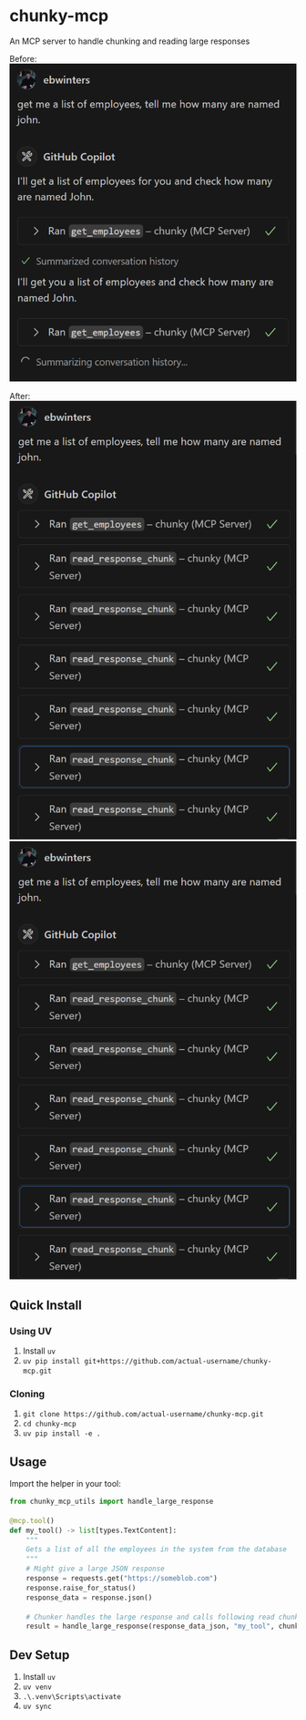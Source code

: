 # chunky-mcp
An MCP server to handle chunking and reading large responses

Before:
![before](images/before.png)

After:
![after](images/after1.png)![](images/after1.png)

## Quick Install
### Using UV
1. Install `uv`
2. `uv pip install git+https://github.com/actual-username/chunky-mcp.git`

### Cloning 
1. `git clone https://github.com/actual-username/chunky-mcp.git`
2. `cd chunky-mcp`
3. `uv pip install -e .`

## Usage

Import the helper in your tool:

```python
from chunky_mcp_utils import handle_large_response

@mcp.tool()
def my_tool() -> list[types.TextContent]:
    """
    Gets a list of all the employees in the system from the database
    """
    # Might give a large JSON response
    response = requests.get("https://someblob.com")
    response.raise_for_status()
    response_data = response.json()
    
    # Chunker handles the large response and calls following read chunk tools
    result = handle_large_response(response_data_json, "my_tool", chunker)
```


## Dev Setup
1. Install `uv`
2. `uv venv`
3. `.\.venv\Scripts\activate`
4. `uv sync`